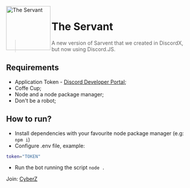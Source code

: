 <img align="left" style="vertical-align: middle" height="120" src="https://cdn.discordapp.com/avatars/924226147384954891/4c016bb4e0a2e66ab7101f654fd2aff6.webp?size=1024" alt="The Servant">

# The Servant
> A new version of Sarvent that we created in DiscordX, but now using Discord.JS.

## Requirements
- Application Token - [Discord Developer Portal](https://discord.com/developers);
- Coffe Cup;
- Node and a node package manager;
- Don't be a robot;

## How to run?
- Install dependencies with your favourite node package manager (e.g: `npm i`)
- Configure .env file, example:
```sh
token="TOKEN"
```
- Run the bot running the script `node .`


Join: [CyberZ](https://discord.gg/cyberz)
